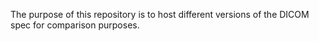 The purpose of this repository is to host different versions of the DICOM spec for comparison purposes.